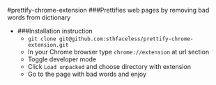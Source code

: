 #prettify-chrome-extension
###Prettifies web pages by removing bad words from dictionary
- ###Installation instruction
    - `git clone git@github.com:sthfaceless/prettify-chrome-extension.git`
    - In your Chrome browser type `chrome://extension` at url section
    - Toggle developer mode
    - Click `Load unpacked` and choose directory with extension
    - Go to the page with bad words and enjoy